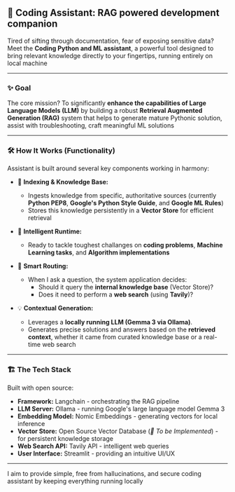 ## 🚀 Coding Assistant: RAG powered development companion

Tired of sifting through documentation, fear of exposing sensitive data? Meet the **Coding Python and ML assistant**, a powerful tool designed to bring relevant knowledge directly to your fingertips, running entirely on local machine

---

### ✨ Goal

The core mission? To significantly **enhance the capabilities of Large Language Models (LLM)** by building a robust **Retrieval Augmented Generation (RAG)** system that helps to generate mature Pythonic solution, assist with troubleshooting, craft meaningful ML solutions

---

### 🛠️ How It Works (Functionality)

Assistant is built around several key components working in harmony:

* 💾 **Indexing & Knowledge Base:**
    * Ingests knowledge from specific, authoritative sources (currently **Python PEP8**, **Google's Python Style Guide**,  and **Google ML Rules**)
    * Stores this knowledge persistently in a **Vector Store** for efficient retrieval

* 🧠 **Intelligent Runtime:**
    * Ready to tackle toughest challanges on **coding problems**, **Machine Learning tasks**, and **Algorithm implementations**

* 🚦 **Smart Routing:**
    * When I ask a question, the system application decides:
        * Should it query the **internal knowledge base** (Vector Store)?
        * Does it need to perform a **web search** (using **Tavily**)?

* 💡 **Contextual Generation:**
    * Leverages a **locally running LLM (Gemma 3 via Ollama)**.
    * Generates precise solutions and answers based on the **retrieved context**, whether it came from curated knowledge base or a real-time web search

---

### 🏗️ The Tech Stack

Built with open source:

* **Framework:** Langchain - orchestrating the RAG pipeline
* **LLM Server:** Ollama - running Google's large language model Gemma 3
* **Embedding Model:** Nomic Embeddings - generating vectors for local inference
* **Vector Store:** Open Source Vector Database (*📝 To be Implemented*) - for persistent knowledge storage
* **Web Search API:** Tavily API - intelligent web queries
* **User Interface:** Streamlit - providing an intuitive UI/UX

---

I aim to provide simple, free from hallucinations, and secure coding assistant by keeping everything running locally